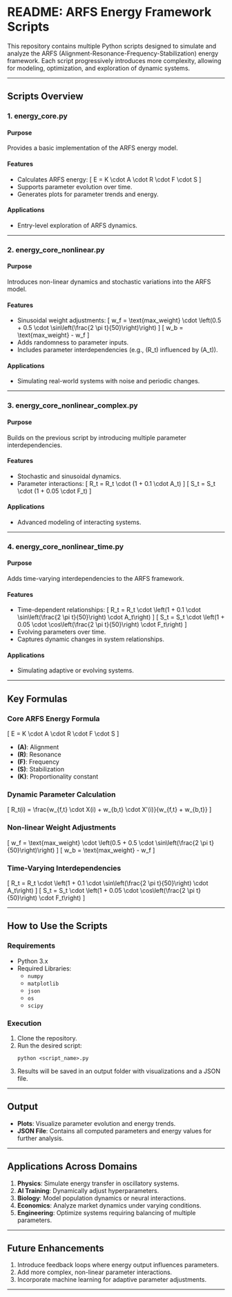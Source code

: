 # README: ARFS Energy Framework Scripts

This repository contains multiple Python scripts designed to simulate and analyze the ARFS (Alignment-Resonance-Frequency-Stabilization) energy framework. Each script progressively introduces more complexity, allowing for modeling, optimization, and exploration of dynamic systems.

---

## **Scripts Overview**

### **1. energy_core.py**
#### **Purpose**
Provides a basic implementation of the ARFS energy model.

#### **Features**
- Calculates ARFS energy:
  \[
  E = K \cdot A \cdot R \cdot F \cdot S
  \]
- Supports parameter evolution over time.
- Generates plots for parameter trends and energy.

#### **Applications**
- Entry-level exploration of ARFS dynamics.

---

### **2. energy_core_nonlinear.py**
#### **Purpose**
Introduces non-linear dynamics and stochastic variations into the ARFS model.

#### **Features**
- Sinusoidal weight adjustments:
  \[
  w_f = \text{max\_weight} \cdot \left(0.5 + 0.5 \cdot \sin\left(\frac{2 \pi t}{50}\right)\right)
  \]
  \[
  w_b = \text{max\_weight} - w_f
  \]
- Adds randomness to parameter inputs.
- Includes parameter interdependencies (e.g., \(R_t\) influenced by \(A_t\)).

#### **Applications**
- Simulating real-world systems with noise and periodic changes.

---

### **3. energy_core_nonlinear_complex.py**
#### **Purpose**
Builds on the previous script by introducing multiple parameter interdependencies.

#### **Features**
- Stochastic and sinusoidal dynamics.
- Parameter interactions:
  \[
  R_t = R_t \cdot (1 + 0.1 \cdot A_t)
  \]
  \[
  S_t = S_t \cdot (1 + 0.05 \cdot F_t)
  \]

#### **Applications**
- Advanced modeling of interacting systems.

---

### **4. energy_core_nonlinear_time.py**
#### **Purpose**
Adds time-varying interdependencies to the ARFS framework.

#### **Features**
- Time-dependent relationships:
  \[
  R_t = R_t \cdot \left(1 + 0.1 \cdot \sin\left(\frac{2 \pi t}{50}\right) \cdot A_t\right)
  \]
  \[
  S_t = S_t \cdot \left(1 + 0.05 \cdot \cos\left(\frac{2 \pi t}{50}\right) \cdot F_t\right)
  \]
- Evolving parameters over time.
- Captures dynamic changes in system relationships.

#### **Applications**
- Simulating adaptive or evolving systems.

---

## **Key Formulas**

### **Core ARFS Energy Formula**
\[
E = K \cdot A \cdot R \cdot F \cdot S
\]
- **\(A\)**: Alignment
- **\(R\)**: Resonance
- **\(F\)**: Frequency
- **\(S\)**: Stabilization
- **\(K\)**: Proportionality constant

### **Dynamic Parameter Calculation**
\[
R_t(i) = \frac{w_{f,t} \cdot X(i) + w_{b,t} \cdot X'(i)}{w_{f,t} + w_{b,t}}
\]

### **Non-linear Weight Adjustments**
\[
  w_f = \text{max\_weight} \cdot \left(0.5 + 0.5 \cdot \sin\left(\frac{2 \pi t}{50}\right)\right)
\]
\[
  w_b = \text{max\_weight} - w_f
\]

### **Time-Varying Interdependencies**
\[
R_t = R_t \cdot \left(1 + 0.1 \cdot \sin\left(\frac{2 \pi t}{50}\right) \cdot A_t\right)
\]
\[
S_t = S_t \cdot \left(1 + 0.05 \cdot \cos\left(\frac{2 \pi t}{50}\right) \cdot F_t\right)
\]

---

## **How to Use the Scripts**

### **Requirements**
- Python 3.x
- Required Libraries:
  - `numpy`
  - `matplotlib`
  - `json`
  - `os`
  - `scipy`

### **Execution**
1. Clone the repository.
2. Run the desired script:
   ```
   python <script_name>.py
   ```
3. Results will be saved in an output folder with visualizations and a JSON file.

---

## **Output**
- **Plots**: Visualize parameter evolution and energy trends.
- **JSON File**: Contains all computed parameters and energy values for further analysis.

---

## **Applications Across Domains**
1. **Physics**: Simulate energy transfer in oscillatory systems.
2. **AI Training**: Dynamically adjust hyperparameters.
3. **Biology**: Model population dynamics or neural interactions.
4. **Economics**: Analyze market dynamics under varying conditions.
5. **Engineering**: Optimize systems requiring balancing of multiple parameters.

---

## **Future Enhancements**
1. Introduce feedback loops where energy output influences parameters.
2. Add more complex, non-linear parameter interactions.
3. Incorporate machine learning for adaptive parameter adjustments.

---




